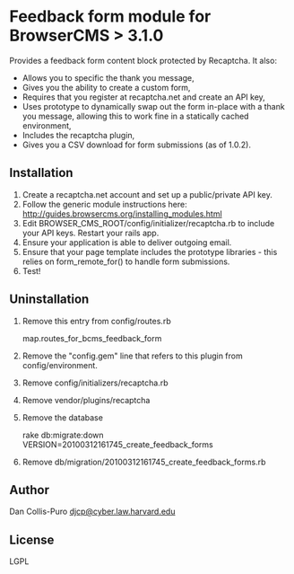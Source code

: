 # Feedback form module for BrowserCMS > 3.1.0

Provides a feedback form content block protected by Recaptcha. It also:

* Allows you to specific the thank you message,
* Gives you the ability to create a custom form,
* Requires that you register at recaptcha.net and create an API key,
* Uses prototype to dynamically swap out the form in-place with a thank you message, allowing this to work fine in a statically cached environment,
* Includes the recaptcha plugin,
* Gives you a CSV download for form submissions (as of 1.0.2).

## Installation

1. Create a recaptcha.net account and set up a public/private API key.
2. Follow the generic module instructions here: http://guides.browsercms.org/installing_modules.html
3. Edit BROWSER_CMS_ROOT/config/initializer/recaptcha.rb to include your API keys. Restart your rails app.
4. Ensure your application is able to deliver outgoing email.
5. Ensure that your page template includes the prototype libraries - this relies on form_remote_for() to handle form submissions.
6. Test!

## Uninstallation

1. Remove this entry from config/routes.rb

    map.routes_for_bcms_feedback_form

2. Remove the "config.gem" line that refers to this plugin from config/environment.

3. Remove config/initializers/recaptcha.rb

4. Remove vendor/plugins/recaptcha

5. Remove the database

    rake db:migrate:down VERSION=20100312161745_create_feedback_forms

6. Remove db/migration/20100312161745_create_feedback_forms.rb

## Author

Dan Collis-Puro
djcp@cyber.law.harvard.edu

## License

LGPL
